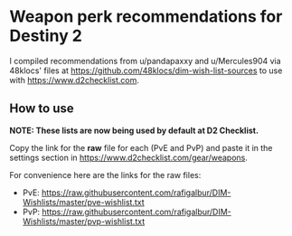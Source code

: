 # Weapon perk recommendations for Destiny 2

I compiled recommendations from u/pandapaxxy and u/Mercules904 via 48klocs' files at https://github.com/48klocs/dim-wish-list-sources to use with https://www.d2checklist.com.

## How to use

**NOTE: These lists are now being used by default at D2 Checklist.**

Copy the link for the **raw** file for each (PvE and PvP) and paste it in the settings section in https://www.d2checklist.com/gear/weapons.

For convenience here are the links for the raw files:

* PvE: https://raw.githubusercontent.com/rafigalbur/DIM-Wishlists/master/pve-wishlist.txt
* PvP: https://raw.githubusercontent.com/rafigalbur/DIM-Wishlists/master/pvp-wishlist.txt
